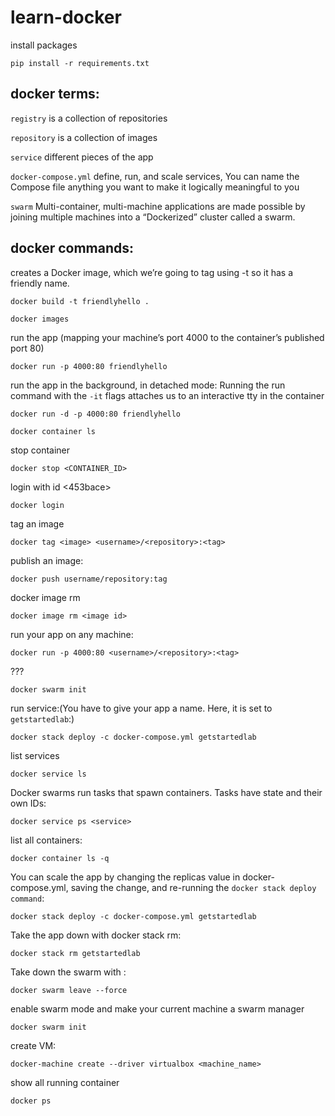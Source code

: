 # learn-docker

install packages
```
pip install -r requirements.txt
```
## docker terms:
`registry` is a collection of repositories

`repository` is a collection of images

`service` different pieces of the app

`docker-compose.yml` define, run, and scale services, You can name the Compose file anything you want to make it logically meaningful to you

`swarm` Multi-container, multi-machine applications are made possible by joining multiple machines into a “Dockerized” cluster called a swarm.
## docker commands:
creates a Docker image, which we’re going to tag using -t so it has a friendly name.
```
docker build -t friendlyhello .
```
```
docker images
```
run the app (mapping your machine’s port 4000 to the container’s published port 80)
```
docker run -p 4000:80 friendlyhello
```
run the app in the background, in detached mode:
Running the run command with the `-it` flags attaches us to an interactive tty in the container
```
docker run -d -p 4000:80 friendlyhello
```
```
docker container ls
```
stop container
```
docker stop <CONTAINER_ID>
```
login with id <453bace>
```
docker login
```
tag an image
```
docker tag <image> <username>/<repository>:<tag>
```
publish an image:
```
docker push username/repository:tag
```
docker image rm
```
docker image rm <image id>
```
 run your app on any machine:
```
docker run -p 4000:80 <username>/<repository>:<tag>
```
???
```commandline
docker swarm init
```
run service:(You have to give your app a name. Here, it is set to `getstartedlab`:)
```commandline
docker stack deploy -c docker-compose.yml getstartedlab
```
list services
```commandline
docker service ls
```
Docker swarms run tasks that spawn containers. Tasks have state and their own IDs:
```commandline
docker service ps <service>
```
list all containers:
```commandline
docker container ls -q
```
You can scale the app by changing the replicas value in docker-compose.yml, saving the change, and re-running the `docker stack deploy command`:
```commandline
docker stack deploy -c docker-compose.yml getstartedlab
```
Take the app down with docker stack rm:
```commandline
docker stack rm getstartedlab
```
Take down the swarm with :
```commandline
docker swarm leave --force
```
enable swarm mode and make your current machine a swarm manager
```commandline
docker swarm init
```
create VM:
```commandline
docker-machine create --driver virtualbox <machine_name>
```
show all running container
```commandline
docker ps
```